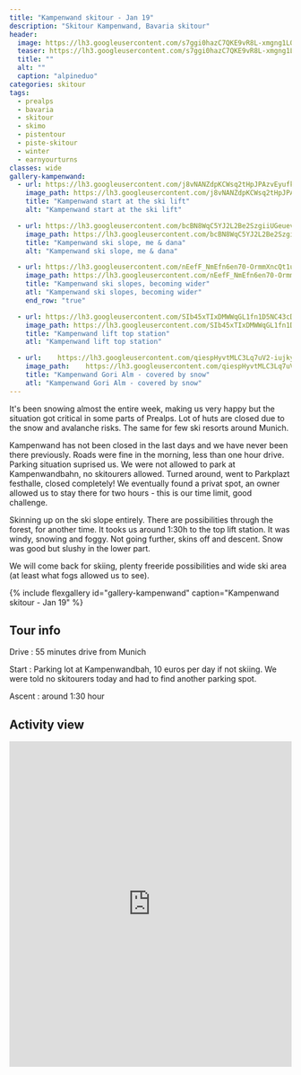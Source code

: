 ```yaml
---
title: "Kampenwand skitour - Jan 19"
description: "Skitour Kampenwand, Bavaria skitour"
header:
  image: https://lh3.googleusercontent.com/s7ggi0hazC7QKE9vR8L-xmgng1LOU3MV2FIxDUqbSsWiqoaK-IMUV8ty17boIEqRYE1AZ3-iZY5soZ1GtlSEJrM6HLcFbiB5XHpU_vdXWoIoQr0iEt8cWXltJ3bZbH0Sj_aPUunOdECylBsrR-5eCI2KC8u_SIR1ANCktPm8I0lfuTuXztFkDLUGXJfnF1Czh2FckUUjzMUiVYZ3hQGhQaN1MCO2vMQG33qYvr7UutFV5XKruz9I49ruSSjYuZIZYlk_v2h63W1gS4nOawr5_f46s2BGareeOX473azSI-ib0FV7UWEUyajc0b-E1PlKN-dIYfSs2-m_cUqeoqwGVNskZyBbFLrc70WK9H0smB-4Bl8PVdYFgZ9rg392XRjCQNgOiKLrvr9A8ywJUpli_P86AMfc0KawSXu4dOSlh0iigWXKdHx02z2EMxotA50k7VLBf-_iFhYrqU9bsmnIsXoXqYdO3dpJX-iE2TZD24pTChiMTA9sFG3_HE4vcAwwwkn8kPuElNqeTRIDrVDBBOm6kK2B2qhDxdGnBNK5F4yvANrhUNdoVIM0nnhdfMoeE43_CjXXE3YevPHzcqB24XmEhAdyzQFVLBOqiLFmk1pYhNrZRE6YXuyQ2vY_dlUJTggJFDmud6rlUvLc3Mi-4tCa1rpty8YsyjEhQGf_H_5J9fSYbEsfrVfhGShLt3X-1GLDLgWJ4Iz7-uvcJMM=w1994-h1542-no
  teaser: https://lh3.googleusercontent.com/s7ggi0hazC7QKE9vR8L-xmgng1LOU3MV2FIxDUqbSsWiqoaK-IMUV8ty17boIEqRYE1AZ3-iZY5soZ1GtlSEJrM6HLcFbiB5XHpU_vdXWoIoQr0iEt8cWXltJ3bZbH0Sj_aPUunOdECylBsrR-5eCI2KC8u_SIR1ANCktPm8I0lfuTuXztFkDLUGXJfnF1Czh2FckUUjzMUiVYZ3hQGhQaN1MCO2vMQG33qYvr7UutFV5XKruz9I49ruSSjYuZIZYlk_v2h63W1gS4nOawr5_f46s2BGareeOX473azSI-ib0FV7UWEUyajc0b-E1PlKN-dIYfSs2-m_cUqeoqwGVNskZyBbFLrc70WK9H0smB-4Bl8PVdYFgZ9rg392XRjCQNgOiKLrvr9A8ywJUpli_P86AMfc0KawSXu4dOSlh0iigWXKdHx02z2EMxotA50k7VLBf-_iFhYrqU9bsmnIsXoXqYdO3dpJX-iE2TZD24pTChiMTA9sFG3_HE4vcAwwwkn8kPuElNqeTRIDrVDBBOm6kK2B2qhDxdGnBNK5F4yvANrhUNdoVIM0nnhdfMoeE43_CjXXE3YevPHzcqB24XmEhAdyzQFVLBOqiLFmk1pYhNrZRE6YXuyQ2vY_dlUJTggJFDmud6rlUvLc3Mi-4tCa1rpty8YsyjEhQGf_H_5J9fSYbEsfrVfhGShLt3X-1GLDLgWJ4Iz7-uvcJMM=w1994-h1542-no
  title: ""
  alt: ""
  caption: "alpineduo"
categories: skitour
tags:
  - prealps
  - bavaria
  - skitour
  - skimo
  - pistentour
  - piste-skitour
  - winter
  - earnyourturns
classes: wide
gallery-kampenwand:
  - url: https://lh3.googleusercontent.com/j8vNANZdpKCWsq2tHpJPAzvEyufkccsyMVT-XIAowgOYBRyJnyMeAWvKm00zGKcFLDpwhEmjAmRTcEqcVlVjLaLoxlMmeL_OrPbGG5tXV3dSHn2Y9QZve0jnE-ERyWP7md1Wox7wPqVkyITwmBiWPBqUWf-BYVlNNcMBeUqY_j5pPVv42gaOfq5GTbCPT4S_CMGqRz5LgNaInfcaSSK8_56aNuNKK3S02ySlv_x14XjhkSUGFq6n537xI6QH-NMADs1rRSqBJhHy9rk6WC8M2cISCupnT58v4aYnQj0XdM3M4Lq35W0MFQ9hkca8JKTlzn9ZjHkyC4Pgb0_64zt1zbiKZOXHSdZIeWAh0IhUmhuHJSzoOGCjGFYvYKEIysa1EvJo5AUOxr_T6n9weQ-DK6Bpd-nk_D5yZusp73sVfdWWlKqyd0J7p6NL18-vMqyiVO95Pqi5q725NLCcGkh0vlRKKpHarQO_WUlsZRQJ1A0ExsHv0pRFH-nG4VPktsk8vvv9gJgZUpe3oXajt_KjRaNJ1A3oJu2C85BX-AS7fWZkPL76oE_Hw2GCWlS5Y6zEYlHSyqB_7LHHUklFGIelSMC-nR8ICLqXQ8F_Cpq4V9HsOP3DxOnMcr9GFp2-Y6oIgdWCygkbN0QAsKGasRCTdYOUtQPmxpwuGNhyOCsHvZlriq9Cf4PVD_7UClFxnMb7W79NYm9enX_YozDDrSc=w1158-h1542-no
    image_path: https://lh3.googleusercontent.com/j8vNANZdpKCWsq2tHpJPAzvEyufkccsyMVT-XIAowgOYBRyJnyMeAWvKm00zGKcFLDpwhEmjAmRTcEqcVlVjLaLoxlMmeL_OrPbGG5tXV3dSHn2Y9QZve0jnE-ERyWP7md1Wox7wPqVkyITwmBiWPBqUWf-BYVlNNcMBeUqY_j5pPVv42gaOfq5GTbCPT4S_CMGqRz5LgNaInfcaSSK8_56aNuNKK3S02ySlv_x14XjhkSUGFq6n537xI6QH-NMADs1rRSqBJhHy9rk6WC8M2cISCupnT58v4aYnQj0XdM3M4Lq35W0MFQ9hkca8JKTlzn9ZjHkyC4Pgb0_64zt1zbiKZOXHSdZIeWAh0IhUmhuHJSzoOGCjGFYvYKEIysa1EvJo5AUOxr_T6n9weQ-DK6Bpd-nk_D5yZusp73sVfdWWlKqyd0J7p6NL18-vMqyiVO95Pqi5q725NLCcGkh0vlRKKpHarQO_WUlsZRQJ1A0ExsHv0pRFH-nG4VPktsk8vvv9gJgZUpe3oXajt_KjRaNJ1A3oJu2C85BX-AS7fWZkPL76oE_Hw2GCWlS5Y6zEYlHSyqB_7LHHUklFGIelSMC-nR8ICLqXQ8F_Cpq4V9HsOP3DxOnMcr9GFp2-Y6oIgdWCygkbN0QAsKGasRCTdYOUtQPmxpwuGNhyOCsHvZlriq9Cf4PVD_7UClFxnMb7W79NYm9enX_YozDDrSc=w1158-h1542-no
    title: "Kampenwand start at the ski lift"
    alt: "Kampenwand start at the ski lift"

  - url: https://lh3.googleusercontent.com/bcBN8WqC5YJ2L2Be2SzgiiUGeuevKE4uIJ-nnpLCFAe_clOQRUK-_kv_QwWhkIjqp3nE-xhlwd3SsQlsva8vlWLQ61ktVfbc_2_R1KcY0krG7OcVmQq0o4AFzGfgjRt3ZGi4v7pzFBP0iEM1sVx2mXFSH2EjCrS0HrY6gRgnjpQ2ykZik8uqLfDyKwRy0Sx52KKADgi8xQWaJClr7QX-qAk39WrZSogbGIb5d5U1XMgTZjAPkumM2hcKSP2AokyugHiXm8V7GNIdFl3MhjObXdd_4im0jx_MTyCH0tszJmPKbRqeqjZmnrwSVuO95XT9-xUgc8AE2Vpf2M1qJ2qFcoBJ8-KwRiVrcnhlJVHr9N356Jw4pHR396X_hPiTjAr5022sdyqu3JuP1AMJnUTNacRVHfXrA7bgVVM58XWBIKDJkYBL4TTPPzpUTPh1-taOU1rRQcOhZl0dbVmTGBhNgxHwWNM5xpebAjG6jpSpPy5BGG3zoWdJwUGPhqQr4YLFawHQtlzCQQV3VT-L-AKNJy3kCQtpp_b_crEMHk-N41mxzx-SoJX2bIPRw4qr7b-6_c72AxYHwG-pIF4Zkso9FPD-xjfZ9GN709TPzseEV2cBDjOIOTRf2ng7EdtlQ3f1X46-Ph_0e47EMjWVJT-jPDIp_YBZQBnSGJul0Am4VGiakkqVFA2EBe9z1MVyNSjZ2H_QRGgnMStTlxFQgNk=w1158-h1542-no
    image_path: https://lh3.googleusercontent.com/bcBN8WqC5YJ2L2Be2SzgiiUGeuevKE4uIJ-nnpLCFAe_clOQRUK-_kv_QwWhkIjqp3nE-xhlwd3SsQlsva8vlWLQ61ktVfbc_2_R1KcY0krG7OcVmQq0o4AFzGfgjRt3ZGi4v7pzFBP0iEM1sVx2mXFSH2EjCrS0HrY6gRgnjpQ2ykZik8uqLfDyKwRy0Sx52KKADgi8xQWaJClr7QX-qAk39WrZSogbGIb5d5U1XMgTZjAPkumM2hcKSP2AokyugHiXm8V7GNIdFl3MhjObXdd_4im0jx_MTyCH0tszJmPKbRqeqjZmnrwSVuO95XT9-xUgc8AE2Vpf2M1qJ2qFcoBJ8-KwRiVrcnhlJVHr9N356Jw4pHR396X_hPiTjAr5022sdyqu3JuP1AMJnUTNacRVHfXrA7bgVVM58XWBIKDJkYBL4TTPPzpUTPh1-taOU1rRQcOhZl0dbVmTGBhNgxHwWNM5xpebAjG6jpSpPy5BGG3zoWdJwUGPhqQr4YLFawHQtlzCQQV3VT-L-AKNJy3kCQtpp_b_crEMHk-N41mxzx-SoJX2bIPRw4qr7b-6_c72AxYHwG-pIF4Zkso9FPD-xjfZ9GN709TPzseEV2cBDjOIOTRf2ng7EdtlQ3f1X46-Ph_0e47EMjWVJT-jPDIp_YBZQBnSGJul0Am4VGiakkqVFA2EBe9z1MVyNSjZ2H_QRGgnMStTlxFQgNk=w1158-h1542-no
    title: "Kampenwand ski slope, me & dana"
    alt: "Kampenwand ski slope, me & dana"

  - url: https://lh3.googleusercontent.com/nEefF_NmEfn6en70-OrmmXncQt1u32_zvXpttiYNGqgeFNAp51TqEQawv_NoaotmFWnKtEWCGoDNoCrEKRcpZNXqtZwPpvfxdqLXda0tiYCDnKbWqL6n8666aTh2JeWaOhLEhrR90aSXfvq3HWPh-eOTuexRvxGR0tP_qIOFN7_stbOOFc4tcLZ7FVnu59agCMOlGurC8QawKV0j3qxU58uF7VzuqNxxCBTQoKFHI8ltebw91ASoz1RP_78X3FF2CQiA1_gcCG_a_2YGddnhtyjKBZpfRt-hN1FAFBY5yqRPjqx__6W0Ogj0bPBk8yzqjkXKKeKI0gMyKN1bAcJZJSRaAciXCCs9pAr7KsYxgXBvIggmhjJ0RjWs2FVvy-88-rT3DExBEgFJ77NYVFHcSt2HmO_fN69SsiNfHh4YUN2yW6e4rG8ega8lWwP6XCcNpyLVtYEsW1fZW4n_DF2fgeSL8VvMDaBT3bkziPUVlm4FMJTrCFq-yDMsnUOtQkH7_Z_Ea6vLG7xWWil7p1fw3z_4uXdgw68hp57B3eHdKEWbTDMzxa5VLXTKg-swrcURhgojDLKttt8DWthCrkt_p9fxyNkBRREJMOZFKXMahKaP1YCBzS5vJA60RFhBCWFIT83IKzzAbXi38lwub9f_5TS62mxeORwACpvW4Dw4XrVxShyvungyClBRKTV6oWBJPnhVE2g-N5nAyQumPqU=w2056-h1542-no
    image_path: https://lh3.googleusercontent.com/nEefF_NmEfn6en70-OrmmXncQt1u32_zvXpttiYNGqgeFNAp51TqEQawv_NoaotmFWnKtEWCGoDNoCrEKRcpZNXqtZwPpvfxdqLXda0tiYCDnKbWqL6n8666aTh2JeWaOhLEhrR90aSXfvq3HWPh-eOTuexRvxGR0tP_qIOFN7_stbOOFc4tcLZ7FVnu59agCMOlGurC8QawKV0j3qxU58uF7VzuqNxxCBTQoKFHI8ltebw91ASoz1RP_78X3FF2CQiA1_gcCG_a_2YGddnhtyjKBZpfRt-hN1FAFBY5yqRPjqx__6W0Ogj0bPBk8yzqjkXKKeKI0gMyKN1bAcJZJSRaAciXCCs9pAr7KsYxgXBvIggmhjJ0RjWs2FVvy-88-rT3DExBEgFJ77NYVFHcSt2HmO_fN69SsiNfHh4YUN2yW6e4rG8ega8lWwP6XCcNpyLVtYEsW1fZW4n_DF2fgeSL8VvMDaBT3bkziPUVlm4FMJTrCFq-yDMsnUOtQkH7_Z_Ea6vLG7xWWil7p1fw3z_4uXdgw68hp57B3eHdKEWbTDMzxa5VLXTKg-swrcURhgojDLKttt8DWthCrkt_p9fxyNkBRREJMOZFKXMahKaP1YCBzS5vJA60RFhBCWFIT83IKzzAbXi38lwub9f_5TS62mxeORwACpvW4Dw4XrVxShyvungyClBRKTV6oWBJPnhVE2g-N5nAyQumPqU=w2056-h1542-no
    title: "Kampenwand ski slopes, becoming wider"
    atl: "Kampenwand ski slopes, becoming wider"
    end_row: "true"

  - url: https://lh3.googleusercontent.com/SIb45xTIxDMWWqGL1fn1D5NC43cDngtiBknbUfJClgrw45MiMY_KWq-15k_gtTcrJN0voezkSalCN0keyAJH9EfvKCS6uBE8AWkDzbhkbfpnIVfbGXI8tD-AmJC1l7wIf9rg-vuY67ie9yYIfqgSzbiTezzva3V4GZEKDbnWQivNH-Vqavrf6pUdfEGfX5Ec6TLtsaf4R-T8alndmmXlVFBMMq3D7BA76KqFdjntKUsOIIDr_IBXnFRGzYpBTWTY2V0ftZphxC_jeN8zBPJPZSQySSMQvZCCAWXbD2UwG6M4n0KOgnPMat_UhNRMvORT3hMnHIPXyG1xfA0WMR1XxInVYArQacYZWJ_KSP_zwojLYX9SE_FngxoICPfvs8nUM8UeodusHYEVJCVXKZF97jFd3eiONgEn0nIV4USBnYL6wRnkBs9IKJWG_bVhiWXfLD6LC1y576_emjcfNLGjELf8qR0Tv6WVWHhr3-YV6AHnQ0hGjd3pIjaYJm1i5D9vEcQMOJG0KFhZwe7G8Y9j9viMmvOX50_2jHfDVFbkzO7UwAjp489vi8lbB-NVHGpsvwP5oCbTXwPvPOgn0RbqeKCqmw0YuvgF9OulPGokbojKaWuUbJPG444vsG2SBMWrVc4qixPUYjnihu4jQUv7VUZqOboSqqL_g_vDRv-fcQPy5lcQleLNeKzmpUfIJGjMA-EBS4xxC9KWmkb87bw=w1158-h1542-no
    image_path: https://lh3.googleusercontent.com/SIb45xTIxDMWWqGL1fn1D5NC43cDngtiBknbUfJClgrw45MiMY_KWq-15k_gtTcrJN0voezkSalCN0keyAJH9EfvKCS6uBE8AWkDzbhkbfpnIVfbGXI8tD-AmJC1l7wIf9rg-vuY67ie9yYIfqgSzbiTezzva3V4GZEKDbnWQivNH-Vqavrf6pUdfEGfX5Ec6TLtsaf4R-T8alndmmXlVFBMMq3D7BA76KqFdjntKUsOIIDr_IBXnFRGzYpBTWTY2V0ftZphxC_jeN8zBPJPZSQySSMQvZCCAWXbD2UwG6M4n0KOgnPMat_UhNRMvORT3hMnHIPXyG1xfA0WMR1XxInVYArQacYZWJ_KSP_zwojLYX9SE_FngxoICPfvs8nUM8UeodusHYEVJCVXKZF97jFd3eiONgEn0nIV4USBnYL6wRnkBs9IKJWG_bVhiWXfLD6LC1y576_emjcfNLGjELf8qR0Tv6WVWHhr3-YV6AHnQ0hGjd3pIjaYJm1i5D9vEcQMOJG0KFhZwe7G8Y9j9viMmvOX50_2jHfDVFbkzO7UwAjp489vi8lbB-NVHGpsvwP5oCbTXwPvPOgn0RbqeKCqmw0YuvgF9OulPGokbojKaWuUbJPG444vsG2SBMWrVc4qixPUYjnihu4jQUv7VUZqOboSqqL_g_vDRv-fcQPy5lcQleLNeKzmpUfIJGjMA-EBS4xxC9KWmkb87bw=w1158-h1542-no
    title: "Kampenwand lift top station"
    atl: "Kampenwand lift top station"

  - url:    https://lh3.googleusercontent.com/qiespHyvtMLC3Lq7uV2-iujkyXQVlxvSd0we7paDpWRMSxLm7LxxHtfuwGGBxEj1daSpGixqKcGlp2JU93acMmyDdhgFQ7gAYh-Ipxz3_v_s28R_PM7-mqWc3zTQwxkX7avECDGP-3bLqQfJCj4ymlPZniSHYoijQlitDQrWyE-e5Uo4uEorxtRsMj4TLZYvR7qrpL-g_jBeb4ftprgWj8uis1HKT3tlXeTGiswiW4xf8XSOB7z4PCu8tSYj9tiYdANy_0aAhfr8Ttvb0hVOf7DD8dsVXBZ6QlFCjk4n-nu2nEO_Fw91dcjPvofjPxKNBDA_hnbr3KRsjsaCrM8wRt__wAaBtlj3YJ_z-rWEd8ekwEh-7ypsRkURzBJSoEDEfhmzmTPrgpq5GdjbYqh24Vl2y5FWXvju76cgNobnFOmVpGEZBKCajkBXFwnjW7XPeaKMUZ3vz_lOekyLZt2na-0R2gH-R50QHbuVjikUoQ3l3ficn23CgJVbr5UX1GTu6t4u2tTq9K7Ga_MtIEF0qvgLCnff3AYz12nTewQTthHg3zYnLuq7UjHwYt01tdDCxb5itsPZ8ywnrRzD-Ya2xDkSgITgS0bX-zoziPxB33AGWaWQt962O1_MQGcGTpWI18gKFmCUncX-GrD22YWEiuLtLs_0FpWBuYQhq88_l6-aa7gimUvgilXPen6ATcsgWeWreFnx6YcJB7oAwm8=w1158-h1542-no
    image_path:    https://lh3.googleusercontent.com/qiespHyvtMLC3Lq7uV2-iujkyXQVlxvSd0we7paDpWRMSxLm7LxxHtfuwGGBxEj1daSpGixqKcGlp2JU93acMmyDdhgFQ7gAYh-Ipxz3_v_s28R_PM7-mqWc3zTQwxkX7avECDGP-3bLqQfJCj4ymlPZniSHYoijQlitDQrWyE-e5Uo4uEorxtRsMj4TLZYvR7qrpL-g_jBeb4ftprgWj8uis1HKT3tlXeTGiswiW4xf8XSOB7z4PCu8tSYj9tiYdANy_0aAhfr8Ttvb0hVOf7DD8dsVXBZ6QlFCjk4n-nu2nEO_Fw91dcjPvofjPxKNBDA_hnbr3KRsjsaCrM8wRt__wAaBtlj3YJ_z-rWEd8ekwEh-7ypsRkURzBJSoEDEfhmzmTPrgpq5GdjbYqh24Vl2y5FWXvju76cgNobnFOmVpGEZBKCajkBXFwnjW7XPeaKMUZ3vz_lOekyLZt2na-0R2gH-R50QHbuVjikUoQ3l3ficn23CgJVbr5UX1GTu6t4u2tTq9K7Ga_MtIEF0qvgLCnff3AYz12nTewQTthHg3zYnLuq7UjHwYt01tdDCxb5itsPZ8ywnrRzD-Ya2xDkSgITgS0bX-zoziPxB33AGWaWQt962O1_MQGcGTpWI18gKFmCUncX-GrD22YWEiuLtLs_0FpWBuYQhq88_l6-aa7gimUvgilXPen6ATcsgWeWreFnx6YcJB7oAwm8=w1158-h1542-no
    title: "Kampenwand Gori Alm - covered by snow"
    atl: "Kampenwand Gori Alm - covered by snow"
---
```


It's been snowing almost the entire week, making us very happy but the situation got critical in some parts of Prealps. Lot of huts are closed due to the snow and avalanche risks. The same for few ski resorts around Munich.

Kampenwand has not been closed in the last days and we have never been there previously. Roads were fine in the morning, less than one hour drive. Parking situation suprised us. We were not allowed to park at Kampenwandbahn, no skitourers allowed. Turned around, went to Parkplazt festhalle, closed completely! We eventually found a privat spot, an owner allowed us to stay there for two hours - this is our time limit, good challenge.

Skinning up on the ski slope entirely. There are possibilities through the forest, for another time. It tooks us around 1:30h to the top lift station. It was windy, snowing and foggy. Not going further, skins off and descent. Snow was good but slushy in the lower part. 

We will come back for skiing, plenty freeride possibilities and wide ski area (at least what fogs allowed us to see).

{% include flexgallery id="gallery-kampenwand" caption="Kampenwand skitour - Jan 19" %}

## Tour info

Drive
: 55 minutes drive from Munich

Start
: Parking lot at Kampenwandbah, 10 euros per day if not skiing. We were told no skitourers today and had to find another parking spot.

Ascent
: around 1:30 hour

## Activity view

<iframe src="https://www.komoot.com/tour/54568484/embed?profile=1" width="100%" height="580" frameborder="0" scrolling="no"></iframe>
